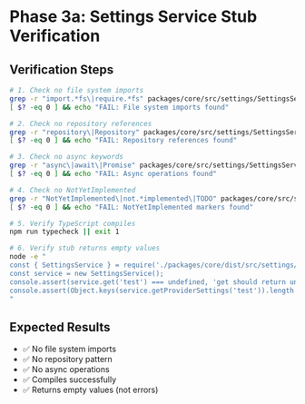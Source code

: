 # Phase 3a: Settings Service Stub Verification

## Verification Steps

```bash
# 1. Check no file system imports
grep -r "import.*fs\|require.*fs" packages/core/src/settings/SettingsService.ts
[ $? -eq 0 ] && echo "FAIL: File system imports found"

# 2. Check no repository references
grep -r "repository\|Repository" packages/core/src/settings/SettingsService.ts
[ $? -eq 0 ] && echo "FAIL: Repository references found"

# 3. Check no async keywords
grep -r "async\|await\|Promise" packages/core/src/settings/SettingsService.ts
[ $? -eq 0 ] && echo "FAIL: Async operations found"

# 4. Check no NotYetImplemented
grep -r "NotYetImplemented\|not.*implemented\|TODO" packages/core/src/settings/SettingsService.ts
[ $? -eq 0 ] && echo "FAIL: NotYetImplemented markers found"

# 5. Verify TypeScript compiles
npm run typecheck || exit 1

# 6. Verify stub returns empty values
node -e "
const { SettingsService } = require('./packages/core/dist/src/settings/SettingsService.js');
const service = new SettingsService();
console.assert(service.get('test') === undefined, 'get should return undefined');
console.assert(Object.keys(service.getProviderSettings('test')).length === 0, 'getProviderSettings should return empty object');
"
```

## Expected Results

- ✅ No file system imports
- ✅ No repository pattern
- ✅ No async operations
- ✅ Compiles successfully
- ✅ Returns empty values (not errors)